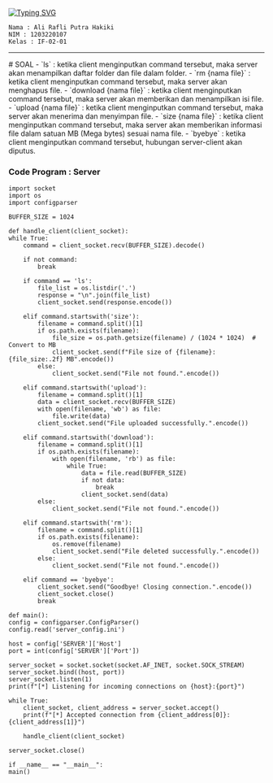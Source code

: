 <a href="https://git.io/typing-svg"><img src="https://readme-typing-svg.herokuapp.com?font=Bebas+Neue&weight=500&size=24&duration=7500&pause=500&color=8AE1F7&center=true&random=false&width=435&lines=Welcome+!!;Kanon's+GitHub+Repository;%F0%9F%94%A5+FTP+Socket+Programming+%F0%9F%94%A5" alt="Typing SVG" /></a>
```
Nama : Ali Rafli Putra Hakiki
NIM : 1203220107
Kelas : IF-02-01
```

<hr>
# SOAL
- `ls` : ketika client menginputkan command tersebut, maka server akan menampilkan daftar folder dan file dalam folder.
- `rm {nama file}` : ketika client menginputkan command tersebut, maka server akan menghapus file.
- `download {nama file}` : ketika client menginputkan command tersebut, maka server akan memberikan dan menampilkan isi file.
- `upload {nama file}` : ketika client menginputkan command tersebut, maka server akan menerima dan menyimpan file.
- `size {nama file}` : ketika client menginputkan command tersebut, maka server akan memberikan informasi file dalam satuan MB (Mega bytes) sesuai nama file.
- `byebye` : ketika client menginputkan command tersebut, hubungan server-client akan diputus.
<br>

### Code Program : Server 
    import socket
    import os
    import configparser

    BUFFER_SIZE = 1024

    def handle_client(client_socket):
    while True:
        command = client_socket.recv(BUFFER_SIZE).decode()
        
        if not command:
            break
        
        if command == 'ls':
            file_list = os.listdir('.')
            response = "\n".join(file_list)
            client_socket.send(response.encode())
        
        elif command.startswith('size'):
            filename = command.split()[1]
            if os.path.exists(filename):
                file_size = os.path.getsize(filename) / (1024 * 1024)  # Convert to MB
                client_socket.send(f"File size of {filename}: {file_size:.2f} MB".encode())
            else:
                client_socket.send("File not found.".encode())
        
        elif command.startswith('upload'):
            filename = command.split()[1]
            data = client_socket.recv(BUFFER_SIZE)
            with open(filename, 'wb') as file:
                file.write(data)
            client_socket.send("File uploaded successfully.".encode())
        
        elif command.startswith('download'):
            filename = command.split()[1]
            if os.path.exists(filename):
                with open(filename, 'rb') as file:
                    while True:
                        data = file.read(BUFFER_SIZE)
                        if not data:
                            break
                        client_socket.send(data)
            else:
                client_socket.send("File not found.".encode())
        
        elif command.startswith('rm'):
            filename = command.split()[1]
            if os.path.exists(filename):
                os.remove(filename)
                client_socket.send("File deleted successfully.".encode())
            else:
                client_socket.send("File not found.".encode())
        
        elif command == 'byebye':
            client_socket.send("Goodbye! Closing connection.".encode())
            client_socket.close()
            break

    def main():
    config = configparser.ConfigParser()
    config.read('server_config.ini')

    host = config['SERVER']['Host']
    port = int(config['SERVER']['Port'])

    server_socket = socket.socket(socket.AF_INET, socket.SOCK_STREAM)
    server_socket.bind((host, port))
    server_socket.listen(1)
    print(f"[*] Listening for incoming connections on {host}:{port}")

    while True:
        client_socket, client_address = server_socket.accept()
        print(f"[*] Accepted connection from {client_address[0]}:{client_address[1]}")

        handle_client(client_socket)

    server_socket.close()

    if __name__ == "__main__":
    main()
<br>


